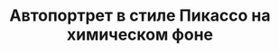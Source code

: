 ---
title: 'Автопортрет в стиле Пикассо на химическом фоне'
titleEnglish: 'Picasso-style self-portrait on a chemical background'
# dateStart: 2020
dateEnd: 2019
images: ['автопортрет_в_стиле_пикассо_на_химическом_фоне.jpg']
extra: 'бумага, сухая пастель, спиртовые маркеры, коллаж'
size: 'A3'
# display: false
# text: ''
---